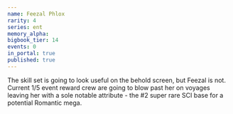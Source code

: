 ```yaml
---
name: Feezal Phlox
rarity: 4
series: ent
memory_alpha:
bigbook_tier: 14
events: 0
in_portal: true
published: true
---
```


The skill set is going to look useful on the behold screen, but Feezal is not. Current 1/5 event reward crew are going to blow past her on voyages leaving her with a sole notable attribute - the #2 super rare SCI base for a potential Romantic mega.
